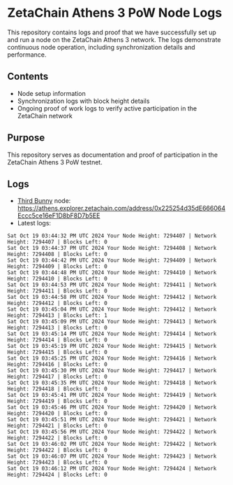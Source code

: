 # ZetaChain Athens 3 PoW Node Logs
This repository contains logs and proof that we have successfully set up and run a node on the ZetaChain Athens 3 network. The logs demonstrate continuous node operation, including synchronization details and performance.

## Contents
- Node setup information
- Synchronization logs with block height details
- Ongoing proof of work logs to verify active participation in the ZetaChain network

## Purpose
This repository serves as documentation and proof of participation in the ZetaChain Athens 3 PoW testnet.

## Logs

- [Third Bunny](https://thirdbunny.xyz/) node: https://athens.explorer.zetachain.com/address/0x225254d35dE666064Eccc5ce16eF1D8bF8D7b5EE
- Latest logs:
```
Sat Oct 19 03:44:32 PM UTC 2024 Your Node Height: 7294407 | Network Height: 7294407 | Blocks Left: 0
Sat Oct 19 03:44:37 PM UTC 2024 Your Node Height: 7294408 | Network Height: 7294408 | Blocks Left: 0
Sat Oct 19 03:44:42 PM UTC 2024 Your Node Height: 7294409 | Network Height: 7294409 | Blocks Left: 0
Sat Oct 19 03:44:48 PM UTC 2024 Your Node Height: 7294410 | Network Height: 7294410 | Blocks Left: 0
Sat Oct 19 03:44:53 PM UTC 2024 Your Node Height: 7294411 | Network Height: 7294411 | Blocks Left: 0
Sat Oct 19 03:44:58 PM UTC 2024 Your Node Height: 7294412 | Network Height: 7294412 | Blocks Left: 0
Sat Oct 19 03:45:04 PM UTC 2024 Your Node Height: 7294412 | Network Height: 7294413 | Blocks Left: 1
Sat Oct 19 03:45:09 PM UTC 2024 Your Node Height: 7294413 | Network Height: 7294413 | Blocks Left: 0
Sat Oct 19 03:45:14 PM UTC 2024 Your Node Height: 7294414 | Network Height: 7294414 | Blocks Left: 0
Sat Oct 19 03:45:19 PM UTC 2024 Your Node Height: 7294415 | Network Height: 7294415 | Blocks Left: 0
Sat Oct 19 03:45:25 PM UTC 2024 Your Node Height: 7294416 | Network Height: 7294416 | Blocks Left: 0
Sat Oct 19 03:45:30 PM UTC 2024 Your Node Height: 7294417 | Network Height: 7294417 | Blocks Left: 0
Sat Oct 19 03:45:35 PM UTC 2024 Your Node Height: 7294418 | Network Height: 7294418 | Blocks Left: 0
Sat Oct 19 03:45:41 PM UTC 2024 Your Node Height: 7294419 | Network Height: 7294419 | Blocks Left: 0
Sat Oct 19 03:45:46 PM UTC 2024 Your Node Height: 7294420 | Network Height: 7294420 | Blocks Left: 0
Sat Oct 19 03:45:51 PM UTC 2024 Your Node Height: 7294421 | Network Height: 7294421 | Blocks Left: 0
Sat Oct 19 03:45:56 PM UTC 2024 Your Node Height: 7294422 | Network Height: 7294422 | Blocks Left: 0
Sat Oct 19 03:46:02 PM UTC 2024 Your Node Height: 7294422 | Network Height: 7294422 | Blocks Left: 0
Sat Oct 19 03:46:07 PM UTC 2024 Your Node Height: 7294423 | Network Height: 7294423 | Blocks Left: 0
Sat Oct 19 03:46:12 PM UTC 2024 Your Node Height: 7294424 | Network Height: 7294424 | Blocks Left: 0
```
